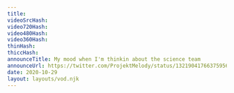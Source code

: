 ```yaml
---
title: 
videoSrcHash: 
video720Hash: 
video480Hash: 
video360Hash: 
thinHash: 
thiccHash: 
announceTitle: My mood when I'm thinkin about the science team
announceUrl: https://twitter.com/ProjektMelody/status/1321904176637595648
date: 2020-10-29
layout: layouts/vod.njk
---
```

